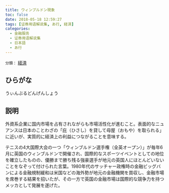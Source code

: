 ```yaml
---
title: ウィンブルドン現象
toc: false
date: 2018-05-18 12:59:27
tags: [证券用语解说集, あ行, 経済]
categories:
  - 金融服务
  - 证券用语解说集
  - 日本語
  - あ行
---
```


`分類：` [経済](/tags/経済/)

## ひらがな

うぃんぶるどんげんしょう

## 説明

外資系企業に国内市場を占有されながらも市場活性化が進むこと。表面的なニュアンスは日本のことわざの「庇（ひさし）を貸して母屋（おもや）を取られる」に近いが、実質的に経済上の利益につながることを意味する。

テニスの4大国際大会の一つ「ウィンブルドン選手権（全英オープン）」が毎年6月に英国のウィンブルドンで開催され、国際的なスポーツイベントとしての地位を確立したものの、優勝まで勝ち残る強豪選手が地元の英国人にほとんどいないことをなぞって付けられた言葉。1980年代のサッチャー政権時の金融ビッグバンによる金融規制緩和は米国などの海外勢が地元の金融機関を買収し、金融市場を席巻する結果を招いたが、その一方で英国の金融市場は国際的な競争力を持つメッカとして発展を遂げた。
